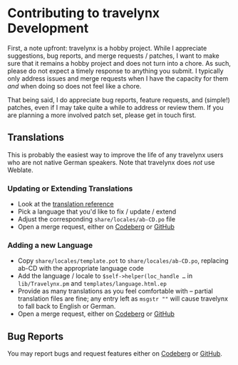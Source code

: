 # Contributing to travelynx Development

First, a note upfront: travelynx is a hobby project.
While I appreciate suggestions, bug reports, and merge requests / patches, I want to make sure that it remains a hobby project and does not turn into a chore.
As such, please do not expect a timely response to anything you submit.
I typically only address issues and merge requests when I have the capacity for them _and_ when doing so does not feel like a chore.

That being said, I do appreciate bug reports, feature requests, and (simple!) patches, even if I may take quite a while to address or review them.
If you are planning a more involved patch set, please get in touch first.

## Translations

This is probably the easiest way to improve the life of any travelynx users who are not native German speakers.
Note that travelynx does _not_ use Weblate.

### Updating or Extending Translations

* Look at the [translation reference](/share/locales/reference.md)
* Pick a language that you'd like to fix / update / extend
* Adjust the corresponding `share/locales/ab-CD.po` file
* Open a merge request, either on [Codeberg](https://codeberg.org/derf/travelynx/pulls) or [GitHub](https://github.com/derf/travelynx/pulls)

### Adding a new Language

* Copy `share/locales/template.pot` to `share/locales/ab-CD.po`, replacing ab-CD with the appropriate language code
* Add the language / locale to  `$self->helper(loc_handle …` in `lib/Travelynx.pm` and `templates/language.html.ep`
* Provide as many translations as you feel comfortable with – partial translation files are fine; any entry left as `msgstr ""` will cause travelynx to fall back to English or German.
* Open a merge request, either on [Codeberg](https://codeberg.org/derf/travelynx/pulls) or [GitHub](https://github.com/derf/travelynx/pulls)

## Bug Reports

You may report bugs and request features either on [Codeberg](https://codeberg.org/derf/travelynx/issues) or [GitHub](https://github.com/derf/travelynx/issues).
